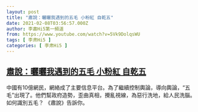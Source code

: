 ```yaml
---
layout: post
title: "肅說：曬曬我遇到的五毛 小粉紅 自乾五"
date: 2021-02-08T03:56:57.000Z
author: 李肅Hi5第一頻道
from: https://www.youtube.com/watch?v=5Vk9DolqsWU
tags: [ 李肃Hi5 ]
categories: [ 李肃Hi5 ]
---
```

<!--1612756617000-->
[肅說：曬曬我遇到的五毛 小粉紅 自乾五](https://www.youtube.com/watch?v=5Vk9DolqsWU)
------

<div>
中國有10億網民，網絡成了主要信息平台。為了繼續控制輿論，導向輿論，“五毛”出現了。他們幫政府造勢，歪曲真相，攪亂視線，為惡行洗地，給人民洗腦。如何識別五毛？ 《肅說》告訴你。
</div>
